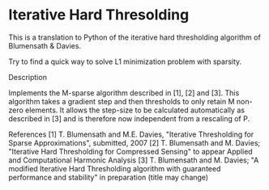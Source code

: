 Iterative Hard Thresolding
==========================

This is a translation to Python of the iterative hard thresholding algorithm of
Blumensath & Davies.

Try to find a quick way to solve L1 minimization problem with sparsity.

Description

   Implements the M-sparse algorithm described in [1], [2] and [3].
   This algorithm takes a gradient step and then thresholds to only retain
   M non-zero elements. It allows the step-size to be calculated
   automatically as described in [3] and is therefore now independent from 
   a rescaling of P.
   
   
 References
   [1]  T. Blumensath and M.E. Davies, "Iterative Thresholding for Sparse 
        Approximations", submitted, 2007
   [2]  T. Blumensath and M. Davies; "Iterative Hard Thresholding for 
        Compressed Sensing" to appear Applied and Computational Harmonic 
        Analysis 
   [3]  T. Blumensath and M. Davies; "A modified Iterative Hard 
        Thresholding algorithm with guaranteed performance and stability" 
        in preparation (title may change) 
